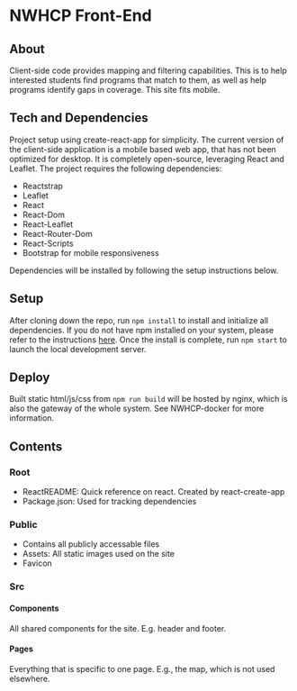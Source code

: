 # NWHCP Front-End

## About
Client-side code provides mapping and filtering capabilities. This is to help interested students find programs that match to them, as well as help programs identify gaps in coverage. This site fits mobile.

## Tech and Dependencies
Project setup using create-react-app for simplicity. The current version of the client-side application is a mobile based web app, that has not been optimized for desktop. It is completely open-source, leveraging React and Leaflet. The project requires the following dependencies:
- Reactstrap
- Leaflet
- React
- React-Dom
- React-Leaflet
- React-Router-Dom
- React-Scripts
- Bootstrap for mobile responsiveness

Dependencies will be installed by following the setup instructions below.

## Setup
After cloning down the repo, run `npm install` to install and initialize all dependencies. If you do not have npm installed on your system, please refer to the instructions [here](https://www.npmjs.com/get-npm). Once the install is complete, run `npm start` to launch the local development server.

## Deploy
Built static html/js/css from ```npm run build``` will be hosted by nginx, which is also the gateway of the whole system. See NWHCP-docker for more information.

## Contents
### Root
- ReactREADME: Quick reference on react. Created by react-create-app
- Package.json: Used for tracking dependencies
### Public
- Contains all publicly accessable files
- Assets: All static images used on the site
- Favicon
### Src
#### Components
All shared components for the site. E.g. header and footer.

#### Pages
Everything that is specific to one page. E.g., the map, which is not used elsewhere.

